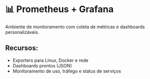 # 📊 Prometheus + Grafana

Ambiente de monitoramento com coleta de métricas e dashboards personalizáveis.

## Recursos:
- Exporters para Linux, Docker e rede
- Dashboards prontos (JSON)
- Monitoramento de uso, tráfego e status de serviços
